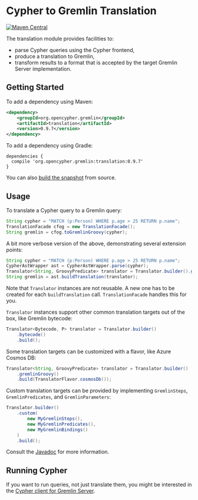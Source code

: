 # Cypher to Gremlin Translation

[![Maven Central](https://maven-badges.herokuapp.com/maven-central/org.opencypher.gremlin/translation/badge.svg?style=shield)](https://maven-badges.herokuapp.com/maven-central/org.opencypher.gremlin/translation)

The translation module provides facilities to:
- parse Cypher queries using the Cypher frontend,
- produce a translation to Gremlin,
- transform results to a format that is accepted by the target Gremlin Server implementation.

## Getting Started

To add a dependency using Maven:

```xml
<dependency>
    <groupId>org.opencypher.gremlin</groupId>
    <artifactId>translation</artifactId>
    <version>0.9.7</version>
</dependency>
```

To add a dependency using Gradle:

```
dependencies {
  compile 'org.opencypher.gremlin:translation:0.9.7'
}
```

You can also [build the snapshot](../README.md#development) from source.

## Usage

To translate a Cypher query to a Gremlin query:

<!-- [freshReadmeSource](../testware/integration-tests/src/test/java/org/opencypher/gremlin/snippets/Translation.java#translate) -->
```java
String cypher = "MATCH (p:Person) WHERE p.age > 25 RETURN p.name";
TranslationFacade cfog = new TranslationFacade();
String gremlin = cfog.toGremlinGroovy(cypher);
```

A bit more verbose version of the above, demonstrating several extension points:

<!-- [freshReadmeSource](../testware/integration-tests/src/test/java/org/opencypher/gremlin/snippets/Translation.java#verbose) -->
```java
String cypher = "MATCH (p:Person) WHERE p.age > 25 RETURN p.name";
CypherAstWrapper ast = CypherAstWrapper.parse(cypher);
Translator<String, GroovyPredicate> translator = Translator.builder().gremlinGroovy().build();
String gremlin = ast.buildTranslation(translator);
```

Note that `Translator` instances are not reusable. A new one has to be created for each `buildTranslation` call. `TranslationFacade` handles this for you.

`Translator` instances support other common translation targets out of the box, like Gremlin bytecode:

<!-- [freshReadmeSource](../testware/integration-tests/src/test/java/org/opencypher/gremlin/snippets/Translation.java#bytecode) -->
```java
Translator<Bytecode, P> translator = Translator.builder()
    .bytecode()
    .build();
```

Some translation targets can be customized with a flavor, like Azure Cosmos DB:

<!-- [freshReadmeSource](../testware/integration-tests/src/test/java/org/opencypher/gremlin/snippets/Translation.java#cosmosdb) -->
```java
Translator<String, GroovyPredicate> translator = Translator.builder()
    .gremlinGroovy()
    .build(TranslatorFlavor.cosmosDb());
```

Custom translation targets can be provided by implementing `GremlinSteps`, `GremlinPredicates`, and `GremlinParameters`:

<!-- [freshReadmeSource](../testware/integration-tests/src/test/java/org/opencypher/gremlin/snippets/Translation.java#custom) -->
```java
Translator.builder()
    .custom(
        new MyGremlinSteps(),
        new MyGremlinPredicates(),
        new MyGremlinBindings()
    )
    .build();
```

Consult the [Javadoc](https://opencypher.github.io/cypher-for-gremlin/api/0.9.7/java/org/opencypher/gremlin/translation/package-summary.html) for more information.

## Running Cypher

If you want to run queries, not just translate them, you might be interested in the [Cypher client for Gremlin Server](../tinkerpop/cypher-gremlin-server-client).

